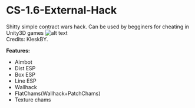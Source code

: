 # CS-1.6-External-Hack
Shitty simple contract wars hack. Can be used by begginers for cheating in Unity3D games
![alt text](https://i.imgur.com/6Iao2mU.png)<br>
Credits: KleskBY.

<b>Features:</b><br>
- Aimbot<br>
- Dist ESP<br>
- Box ESP<br>
- Line ESP <br>
- Wallhack<br>
- FlatChams(Wallhack+PatchChams)<br>
- Texture chams<br>



